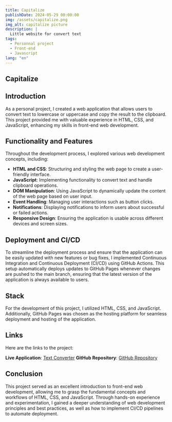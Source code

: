 ```yaml
---
title: Capitalize
publishDate: 2024-05-29 00:00:00
img: /assets/capitalize.png
img_alt: capitalize picture
description: |
  Little website for convert text
tags:
  - Personnal project
  - Front-end
  - Javascript
lang: "en"
---
```


## Capitalize

## Introduction

As a personal project, I created a web application that allows users to convert text to lowercase or uppercase and copy the result to the clipboard. This project provided me with valuable experience in HTML, CSS, and JavaScript, enhancing my skills in front-end web development.

## Functionality and Features

Throughout the development process, I explored various web development concepts, including:

* **HTML and CSS**: Structuring and styling the web page to create a user-friendly interface.
* **JavaScript**: Implementing functionality to convert text and handle clipboard operations.
* **DOM Manipulation**: Using JavaScript to dynamically update the content of the web page based on user input.
* **Event Handling**: Managing user interactions such as button clicks.
* **Notifications**: Displaying notifications to inform users about successful or failed actions.
* **Responsive Design**: Ensuring the application is usable across different devices and screen sizes.

## Deployment and CI/CD

To streamline the deployment process and ensure that the application can be easily updated with new features or bug fixes, I implemented Continuous Integration and Continuous Deployment (CI/CD) using GitHub Actions. This setup automatically deploys updates to GitHub Pages whenever changes are pushed to the main branch, ensuring that the latest version of the application is always available to users.

## Stack

For the development of this project, I utilized HTML, CSS, and JavaScript. Additionally, GitHub Pages was chosen as the hosting platform for seamless deployment and hosting of the application.

## Links

Here are the links to the project:

**Live Application**: [Text Converter](https://alexandremoreau2002.github.io/capitalize/)
**GitHub Repository**: [GitHub Repository](https://github.com/AlexandreMoreau2002/capitalize)

## Conclusion

This project served as an excellent introduction to front-end web development, allowing me to grasp the fundamental concepts and workflows of HTML, CSS, and JavaScript. Through hands-on experience and experimentation, I gained a deeper understanding of web development principles and best practices, as well as how to implement CI/CD pipelines to automate deployment.

